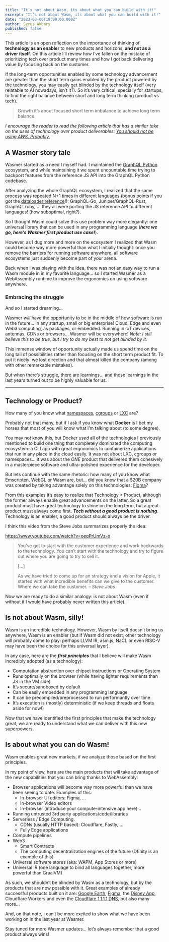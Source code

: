 ```yaml
---
title: "It’s not about Wasm, its about what you can build with it!"
excerpt: "It’s not about Wasm, its about what you can build with it!"
date: "2023-03-06T18:00:00.000Z"
author: Syrus Akbary
published: false
---
```


This article is an open reflection on the importance of thinking of **technology as an enabler** to new products and horizons, **and not as a driver itself**. On this article I’ll review how I’ve fallen on the mistake of prioritizing tech over product many times and how I got back delivering value by focusing back on the customer.

If the long-term opportunities enabled by some technology advancement are greater than the short term gains enabled by the product powered by the technology, you may easily get blinded by the technology itself (very relatable to AI nowadays, isn’t it?).
So it’s very critical, specially for startups, to find the right balance between short and long term thinking (product vs tech).

> Growth it’s about focused short term imbalance to achieve long term balance.
> 

*I encourage the reader to read the following article that has a similar take on the uses of technology over product deliverables: [You should not be using AWS. Probably.](https://www.karlsutt.com/articles/you-should-not-be-using-aws/)*

## A Wasmer story tale

Wasmer started as a need I myself had. I maintained the [GraphQL Python](https://github.com/graphql-python) ecosystem, and while maintaining it we spent uncountable time trying to backport features from the reference JS API into the GraphQL Python codebase.

After analyzing the whole GraphQL ecosystem, I realized that the same process was repeated N+1 times in different languages (bonus points if you got the [dataloader reference](https://github.com/graphql/dataloader)!): GraphQL-Go, Juniper/GraphQL-Rust, GraphQL ruby, … they all were porting the JS reference API to different languages! (how suboptimal, right?).

So I thought Wasm could solve this use problem way more elegantly: one universal library that can be used in any programming language (***here we go, here’s Wasmer first product use case!***).

However, as I dug more and more on the ecosystem I realized that Wasm could become way more powerful than what I initially thought: once you remove the barriers for running software anywhere, all software ecosystems just suddenly become part of your arena.

Back when I was playing with the idea, there was not an easy way to run a Wasm module in in my favorite language… so I started Wasmer as a WebAssembly runtime to improve the ergonomics on using software anywhere.

### Embracing the struggle

And so I started dreaming…

Wasmer *will* have the opportunity to be in the middle of how software is run in the future… in any startup, small or big enterprise! Cloud, Edge and even Web3 computing, as packages, or embedded. Running in IoT devices, antennas, CDNs or browsers… Wasmer will be everywhere!
*Note: I still believe this to be true, but I try to do my best to not get blinded by it.*

This immense window of opportunity actually made us spend time on the long tail of possibilities rather than focusing on the short term product fit. To put it nicely: we lost direction and that almost killed the company (among with other remarkable mistakes).

But when there’s struggle, there are learnings… and those learnings in the last years turned out to be highly valuable for us.

---

## Technology or Product?

How many of you know what [namespaces](https://en.wikipedia.org/wiki/Linux_namespaces), [cgroups](https://en.wikipedia.org/wiki/Cgroups) or [LXC](https://en.wikipedia.org/wiki/LXC) are?

Probably not that many, but if I ask if you know what **Docker** is I bet my horses that most of you will know what I’m talking about (to some degree).

You may not know this, but Docker *used* all of the technologies I previously mentioned to build one thing that completely dominated the computing ecosystem: a CLI app with great ergonomics to containerize applications that run in any place in the cloud easily. It was not about LXC, cgroups or namespaces… it was about the *ONE* product that delivered them cohesively in a masterpiece software and ultra-polished experience for the developer.

But lets continue with the same rhetoric: how many of you know what Emscripten, WebGL or Wasm are, but… did you know that a $20B company was created by taking advantage solely on this technologies: [Figma](https://www.theverge.com/2022/11/8/23445821/figma-adobe-acquisition-design-vr-ai-meta)?

From this examples it’s easy to realize that Technology ≠ Product, although the former always enable great advancements on the latter. So a great product must have great technology to shine on the long term, but a great product must always come first. ***Tech without a good product is nothing***. Technology is an enabler, a good product should always be the driver.

I think this video from the Steve Jobs summarizes properly the idea:

https://www.youtube.com/watch?v=oeqPrUmVz-o

> You’ve got to start with the customer experience and work backwards to the technology. You can’t start with the technology and try to figure out where you are going to try to sell it.
> 
> […]
>
> As we have tried to come up for an strategy and a vision for Apple, it started with what incredible benefits can we give to the customer. Where we can take the customer.
> – <cite>Steve Jobs</cite>

Now we are ready to do a similar analogy: is not about Wasm (even if without it I would have probably never written this article).

## Is not about Wasm, silly!

Wasm is an incredible technology. However, Wasm by itself doesn’t bring us anywhere, Wasm is an enabler (but if Wasm did not exist, other technology will probably come to play: perhaps LLVM IR, asm.js, NaCL or even RISC-V may have been the choice for this universal layer).

In any case, here are the ***first principles*** that I believe will make Wasm incredibly adopted (as a technology):

- Computation abstraction over chipset instructions or Operating System
- Runs optimally on the browser (while having lighter requirements than JS in the VM side)
- It’s secure/sandboxed by default
- Can be easily embedded in any programming language
- It can be precompiled/preprocessed to run performantly over time
- It’s execution is (mostly) deterministic (if we keep threads and floats aside for now!)

Now that we have identified the first principles that make the technology great, we are ready to understand what we can deliver with this new superpowers.

## Is about what you can do Wasm!

Wasm enables great new markets, if we analyze those based on the first principles.

In my point of view, here are the main products that will take advantage of the new capabilities that you can bring thanks to WebAssembly:

- Browser applications will become way more powerful than we have been seeing to date. Examples of this:
    - In-browser UI editors: Figma, …
    - In-browser Video editors
    - In-browser (introduce your compute-intensive app here)…
- Running untrusted 3rd party applications/code/libraries
- Serverless / Edge Computing.
    - CDNs (usually HTTP based): Cloudflare, Fastly, …
    - Fully Edge applications
- Compute pipelines
- Web3
    - Smart Contracts
    - The computing decentralization engines of the future (Dfinity is an example of this)
- Universal software stores (aka: WAPM, App Stores or more)
- Universal IR (one language to bind all languages together, more powerful than GraalVM)

As such, we shouldn’t be blinded by Wasm as a technology, but by the products that are now possible with it. Great examples of already successful products built on it are: [Google Earth](https://web.dev/earth-webassembly/), [Figma](https://www.figma.com/blog/webassembly-cut-figmas-load-time-by-3x/), the [Disney App](https://medium.com/disney-streaming/introducing-the-disney-application-development-kit-adk-ad85ca139073), Cloudflare Workers and even the [Cloudflare 1.1.1.1 DNS](https://blog.cloudflare.com/big-pineapple-intro/), but also many more…

And, on that note, I can’t be more excited to show what we have been working on in the last year at Wasmer.

Stay tuned for more Wasmer updates… let’s always remember that a good product always wins!
